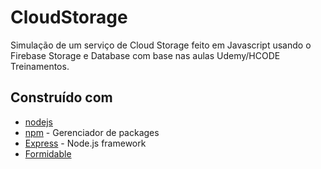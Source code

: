# CloudStorage
Simulação de um serviço de Cloud Storage feito em Javascript usando o Firebase Storage e Database com base nas aulas Udemy/HCODE Treinamentos.

## Construído com

* [nodejs](https://nodejs.org/en/)
* [npm](https://www.npmjs.com/) - Gerenciador de packages
* [Express](https://expressjs.com/) - Node.js framework
* [Formidable](https://formidable.com/)


